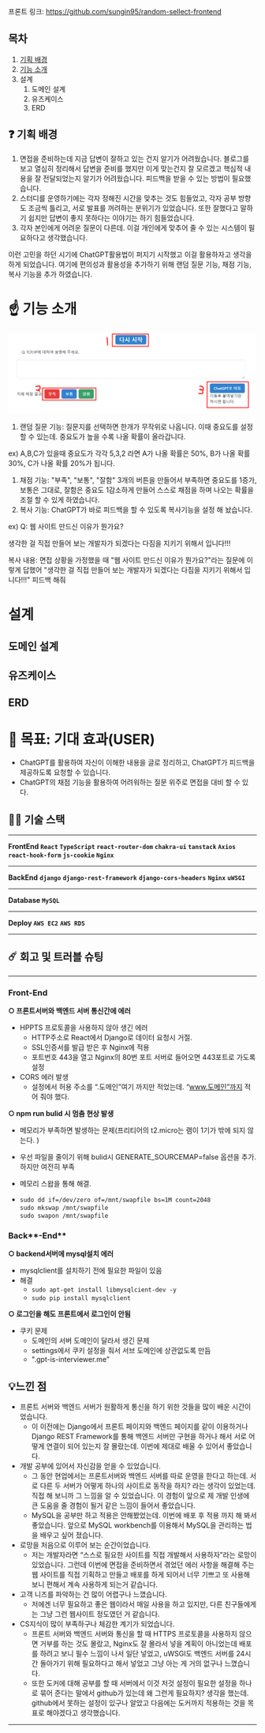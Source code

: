 프론트 링크: https://github.com/sungin95/random-sellect-frontend

## 목차

1. [기획 배경](#❓-기획-배경)
2. [기능 소개](#☝️-기능-소개)
3. 설계
   1. 도메인 설계
   2. 유즈케이스
   3. ERD


## ❓ 기획 배경

1. 면접을 준비하는데 지금 답변이 잘하고 있는 건지 알기가 어려웠습니다. 블로그를 보고 열심히 정리해서 답변을 준비를 했지만 이게 맞는건지 잘 모르겠고 핵심적 내용을 잘 전달되었는지 알기가 어려웠습니다. 피드백을 받을 수 있는 방법이 필요했습니다.
2. 스터디를 운영하기에는 각자 정해진 시간을 맞추는 것도 힘들었고, 각자 공부 방향도 조금씩 틀리고, 서로 발표를 꺼려하는 분위기가 있었습니다. 또한 잘했다고 말하기 쉽지만 답변이 좋지 못하다는 이야기는 하기 힘들었습니다.
3. 각자 본인에게 어려운 질문이 다른데. 이걸 개인에게 맞추어 줄 수 있는 시스템이 필요하다고 생각했습니다.

이런 고민을 하던 시기에 ChatGPT활용법이 퍼지기 시작했고 이걸 활용하자고 생각을 하게 되었습니다. 여기에 편의성과 활용성을 추가하기 위해 랜덤 질문 기능, 채점 기능, 복사 기능을 추가 하였습니다.

# **☝️ 기능 소개**

![20230518_152515](README.assets/20230518_152515.png)

1. 랜덤 질문 기능: 질문지를 선택하면 한개가 무작위로 나옵니다. 이때 중요도를 설정할 수 있는데. 중요도가 높을 수록 나올 확률이 올라갑니다.

ex) A,B,C가 있을때 중요도가 각각 5,3,2 라면 A가 나올 확률은 50%, B가 나올 확률 30%, C가 나올 확률 20%가 됩니다.

1. 채점 기능: "부족", "보통", "잘함" 3개의 버튼을 만들어서 부족하면 중요도를 1증가, 보통은 그대로, 잘함은 중요도 1감소하게 만들어 스스로 채점을 하며 나오는 확률을 조절 할 수 있게 하였습니다.
2. 복사 기능: ChatGPT가 바로 피드백을 할 수 있도록 복사기능을 설정 해 놨습니다.

ex) Q: 웹 사이트 만드신 이유가 뭔가요?

생각한 걸 직접 만들어 보는 개발자가 되겠다는 다짐을 지키기 위해서 입니다!!!

복사 내용: 면접 상황을 가정했을 때 "웹 사이트 만드신 이유가 뭔가요?"라는 질문에 이렇게 답했어 "생각한 걸 직접 만들어 보는 개발자가 되겠다는 다짐을 지키기 위해서 입니다!!!" 피드백 해줘



# 설계

## 도메인 설계

## 유즈케이스

## ERD





# 👨 목표: 기대 효과(USER)

- ChatGPT를 활용하여 자신이 이해한 내용을 글로 정리하고, ChatGPT가 피드백을 제공하도록 요청할 수 있습니다.
- ChatGPT의 채점 기능을 활용하여 어려워하는 질문 위주로 면접을 대비 할 수 있다.

## 👨‍🔧 기술 스택

---

**FrontEnd `React` `TypeScript` `react-router-dom` `chakra-ui` `tanstack` `Axios` `react-hook-form` `js-cookie` `Nginx`**

---

**BackEnd** **`django`** **`django-rest-framework`** **`django-cors-headers`** **`Nginx`** **`uWSGI`**

---

**Database `MySQL`**

---

**Deploy `AWS EC2`** **`AWS RDS`**

---

## ☄️ 회고 및 트러블 슈팅

---

### **Front-End**

**○ 프론트서버와 백엔드 서버 통신간에 에러**

- HPPTS 프로토콜을 사용하지 않아 생긴 에러
  - HTTP주소로 React에서 Django로 데이터 요청시 거절.
  - SSL인증서를 발급 받은 후 Nginx에 적용
  - 포트번호 443을 열고 Nginx의 80번 포트 서버로 들어오면 443포트로 가도록 설정
- CORS 에러 발생
  - 설정에서 허용 주소를 “.도메인”여기 까지만 적었는데. “www.도메인”까지 적어 줘야 했다.

**○ npm run bulid 시 멈춤 현상 발생**

- 메모리가 부족하면 발생하는 문제(프리티어의 t2.micro는 램이 1기가 밖에 되지 않는다. )

- 우선 파일을 줄이기 위해 bulid시 GENERATE_SOURCEMAP=false 옵션을 추가. 하지만 여전히 부족

- 메모리 스왑을 통해 해결.

- ```
  sudo dd if=/dev/zero of=/mnt/swapfile bs=1M count=2048
  sudo mkswap /mnt/swapfile
  sudo swapon /mnt/swapfile
  ```

### Back**-End**

**○ backend서버에 mysql설치 에러**

- mysqlclient를 설치하기 전에 필요한 파일이 있음
- 해결
  - `sudo apt-get install libmysqlcient-dev -y`
  - `sudo pip install mysqlclient`

**○ 로그인을 해도 프론트에서 로그인이 안됨**

- 쿠키 문제
  - 도메인의 서버 도메인이 달라서 생긴 문제
  - settings에서 쿠키 설정을 줘서 서브 도메인에 상관없도록 만듬
  - ".gpt-is-interviewer.me”

## 💡느낀 점

- 프론트 서버와 백엔드 서버가 원활하게 통신을 하기 위한 것들을 많이 배운 시간이었습니다.
  - 이 이전에는 Django에서 프론트 페이지와 백엔드 페이지를 같이 이용하거나 Django REST Framework를 통해 백엔드 서버만 구현을 하거나 해서 서로 어떻게 연결이 되어 있는지 잘 몰랐는데. 이번에 제대로 배울 수 있어서 좋았습니다.
- 개발 공부에 있어서 자신감을 얻을 수 있었습니다.
  - 그 동안 현업에서는 프론트서버와 백엔드 서버를 따로 운영을 한다고 하는데. 서로 다른 두 서버가 어떻게 하나의 사이트로 동작을 하지? 라는 생각이 있었는데. 직접 해 보니까 그 느낌을 알 수 있었습니다. 이 경험이 앞으로 제 개발 인생에 큰 도움을 줄 경험이 될거 같은 느낌이 들어서 좋았습니다.
  - MySQL을 공부만 하고 적용은 안해봤었는데. 이번에 배포 후 적용 까지 해 봐서 좋았습니다. 앞으로 MySQL workbench를 이용해서 MySQL을 관리하는 법을 배우고 싶어 졌습니다.
- 로망을 처음으로 이루어 보는 순간이었습니다.
  - 저는 개발자라면 “스스로 필요한 사이트를 직접 개발해서 사용하자”라는 로망이 있었습니다. 그런데 이번에 면접을 준비하면서 겪었던 에러 사항을 해결해 주는 웹 사이트를 직접 기획하고 만들고 배포를 하게 되어서 너무 기쁘고 또 사용해 보니 편해서 계속 사용하게 되는거 같습니다.
- 고객 니즈를 파악하는 건 많이 어렵구나 느꼈습니다.
  - 저에겐 너무 필요하고 좋은 웹이라서 매일 사용을 하고 있지만, 다른 친구들에게는 그냥 그런 웹사이트 정도였던 거 같습니다.
- CS지식이 많이 부족하구나 체감한 계기가 되었습니다.
  - 프론트 서버와 백엔드 서버와 통신을 할 때 HTTPS 프로토콜을 사용하지 않으면 거부를 하는 것도 몰랐고, Nginx도 잘 몰라서 넣을 계획이 아니었는데 배포를 하려고 보니 필수 느낌이 나서 일단 넣었고, uWSGI도 백엔드 서버를 24시간 돌아가기 위해 필요하다고 해서 넣었고 그냥 아는 게 거의 없구나 느꼈습니다.
  - 또한 도커에 대해 공부를 할 때 서버에서 이것 저것 설정이 필요한 설정을 하나로 묶어 준다는 말에서 github가 있는데 왜 그런게 필요하지? 생각을 했는데. github에서 못하는 설정이 있구나 알았고 다음에는 도커까지 적용하는 것을 목표로 해야겠다고 생각했습니다.

---
